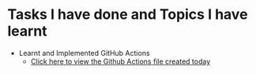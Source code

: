 # Tasks I have done and Topics I have learnt
- Learnt and Implemented GitHub Actions
  - [Click here to view the Github Actions file created today](https://github.com/srivenkataprabhas-g1/SpringSecurityJWT/blob/main/.github/workflows/maven-ci.yml)
